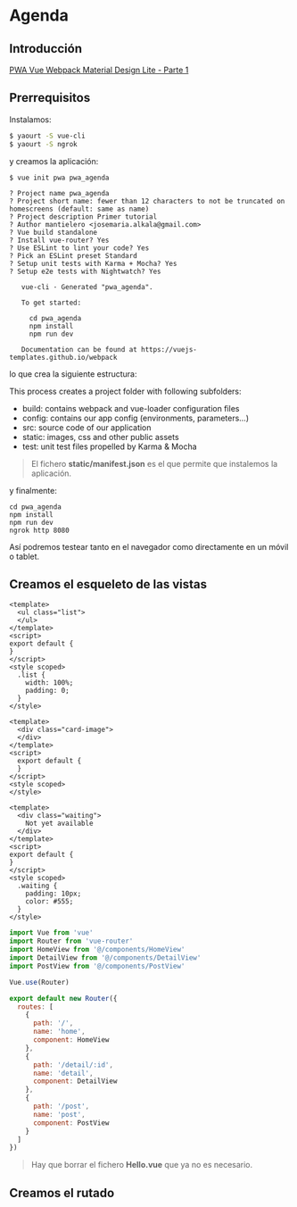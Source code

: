 # Agenda
## Introducción
[PWA Vue Webpack Material Design Lite - Parte 1](https://blog.sicara.com/a-progressive-web-application-with-vue-js-webpack-material-design-part-1-c243e2e6e402<)

## Prerrequisitos
Instalamos:

```bash
$ yaourt -S vue-cli
$ yaourt -S ngrok
```

y creamos la aplicación:

```
$ vue init pwa pwa_agenda

? Project name pwa_agenda
? Project short name: fewer than 12 characters to not be truncated on homescreens (default: same as name)
? Project description Primer tutorial
? Author mantielero <josemaria.alkala@gmail.com>
? Vue build standalone
? Install vue-router? Yes
? Use ESLint to lint your code? Yes
? Pick an ESLint preset Standard
? Setup unit tests with Karma + Mocha? Yes
? Setup e2e tests with Nightwatch? Yes

   vue-cli · Generated "pwa_agenda".

   To get started:

     cd pwa_agenda
     npm install
     npm run dev

   Documentation can be found at https://vuejs-templates.github.io/webpack
```

lo que crea la siguiente estructura:

This process creates a project folder with following subfolders:

- build: contains webpack and vue-loader configuration files
- config: contains our app config (environments, parameters…)
- src: source code of our application
- static: images, css and other public assets
- test: unit test files propelled by Karma & Mocha

> El fichero **static/manifest.json** es el que permite que instalemos la aplicación.

y finalmente:

```
cd pwa_agenda
npm install
npm run dev
ngrok http 8080
```

Así podremos testear tanto en el navegador como directamente en un móvil o tablet.

## Creamos el esqueleto de las vistas

```vue tab="src/components/HomeView.vue"
<template>
  <ul class="list">
  </ul>
</template>
<script>
export default {
}
</script>
<style scoped>
  .list {
    width: 100%;
    padding: 0;
  }
</style>
```

```vue tab="src/component/DetailView.vue"
<template>
  <div class="card-image">
  </div>
</template>
<script>
  export default {
  }
</script>
<style scoped>
</style>
```

```vue tab="src/components/PostView.vue"
<template>
  <div class="waiting">
    Not yet available
  </div>
</template>
<script>
export default {
}
</script>
<style scoped>
  .waiting {
    padding: 10px;
    color: #555;
  }
</style>
```

```js tab="src/router/index.js"
import Vue from 'vue'
import Router from 'vue-router'
import HomeView from '@/components/HomeView'
import DetailView from '@/components/DetailView'
import PostView from '@/components/PostView'

Vue.use(Router)

export default new Router({
  routes: [
    {
      path: '/',
      name: 'home',
      component: HomeView
    },
    {
      path: '/detail/:id',
      name: 'detail',
      component: DetailView
    },
    {
      path: '/post',
      name: 'post',
      component: PostView
    }
  ]
})
```

> Hay que borrar el fichero **Hello.vue** que ya no es necesario.

## Creamos el rutado
